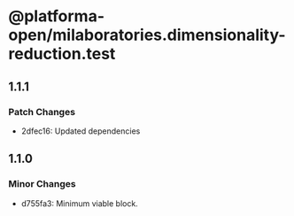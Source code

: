 # @platforma-open/milaboratories.dimensionality-reduction.test

## 1.1.1

### Patch Changes

- 2dfec16: Updated dependencies

## 1.1.0

### Minor Changes

- d755fa3: Minimum viable block.
